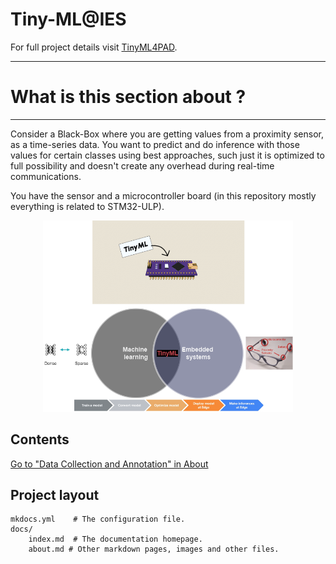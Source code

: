 # Tiny-ML@IES

For full project details visit [TinyML4PAD](https://github.com/WiresharkIO/TinyML4PAD.git).

----------------------------
# What is this section about ?
---------------------------

Consider a Black-Box where you are getting values from a proximity sensor, as a time-series data. You want to predict and do inference with those values for certain classes using best approaches, such just it is optimized to full possibility and doesn't create any overhead during real-time communications.

You have the sensor and a microcontroller board (in this repository mostly everything is related to STM32-ULP).

<div style="text-align: center;">
	<img src="images/TinyML.png" alt="img" width="400">
</div>



## Contents
<!--
[Go to "What is this section about?" in About](about.md#what-is-this-section-about)
-->
[Go to "Data Collection and Annotation" in About](about.md##Data-Collection-and-Annotation)

## Project layout

    mkdocs.yml    # The configuration file.
    docs/
        index.md  # The documentation homepage.
        about.md # Other markdown pages, images and other files.
